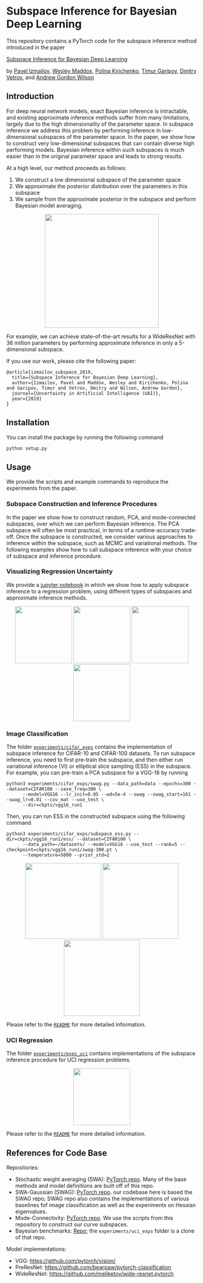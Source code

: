 # Subspace Inference for Bayesian Deep Learning

This repository contains a PyTorch code for the subspace inference method introduced in the paper

[Subspace Inference for Bayesian Deep Learning](https://arxiv.org/abs/1907.07504)

by [Pavel Izmailov](https://izmailovpavel.github.io/), [Wesley Maddox](https://wjmaddox.github.io/), [Polina Kirichenko](https://github.com/PolinaKirichenko), [Timur Garipov](https://github.com/timgaripov), [Dmitry Vetrov](https://bayesgroup.ru/), and [Andrew Gordon Wilson](https://people.orie.cornell.edu/andrew/)

## Introduction

For deep neural network models, exact Bayesian inference is intractable, and existing approximate inference methods suffer from many limitations, largely due to the high dimensionality of the parameter space.
In subspace inference we address this problem by performing inference in low-dimensional subspaces of the parameter space. 
In the paper, we show how to construct very low-dimensional subspaces that can contain diverse high performing models. 
Bayesian inference within such subspaces is much easier than in the original parameter space and leads to strong results.  

At a high level, our method proceeds as follows: 
1. We construct a low dimensional subspace of the parameter space
2. We approximate the posterior distribution over the parameters in this subspace
3. We sample from the approximate posterior in the subspace and perform Bayesian model averaging.

<!--
<p align="center">
  <img src="https://user-images.githubusercontent.com/14368801/60686210-49921100-9e5c-11e9-8625-532951f69c1f.png" height=275>
  <img src="https://user-images.githubusercontent.com/14368801/60686208-49921100-9e5c-11e9-9968-f7d9cfdaf8a0.png" height=275>
</p>
-->

<p align="center">
  <img src=https://user-images.githubusercontent.com/14368801/60688558-ccba6380-9e6a-11e9-852e-2df28bed04db.gif height=300>
</p>
  
<!--
<p align="center">
  <img src="https://user-images.githubusercontent.com/14368801/60686209-49921100-9e5c-11e9-9b74-a98497dfc7d8.png" height=275>
  <img src="https://user-images.githubusercontent.com/14368801/60686207-49921100-9e5c-11e9-8ed7-e5c684597edb.png" height=275>
</p>
-->
  
For example, we can achieve state-of-the-art results for a WideResNet with 36 million parameters by performing approximate inference in only a 5-dimensional subspace.

If you use our work, please cite the following paper:
```
@article{izmailov_subspace_2019,
  title={Subspace Inference for Bayesian Deep Learning},
  author={Izmailov, Pavel and Maddox, Wesley and Kirichenko, Polina and Garipov, Timur and Vetrov, Dmitry and Wilson, Andrew Gordon},
  journal={Uncertainty in Artificial Intelligence (UAI)},
  year={2019}
}
```

## Installation

You can install the package by running the following command
```bash
python setup.py
```

## Usage

We provide the scripts and example commands to reproduce the experiments from the paper.

### Subspace Construction and Inference Procedures

In the paper we show how to construct random, PCA, and mode-connected subspaces, over which we can perform Bayesian inference. The PCA subspace will often be most practical, in terms of a runtime-accuracy trade-off. Once the subspace is constructed, we consider various approaches to inference within the subspace, such as MCMC and variational methods. The following examples show how to call subspace inference with your choice of subspace and inference procedure.

### Visualizing Regression Uncertainty

We provide a [jupyter notebook](experiments/synthetic_regression/visualizing_uncertainty.ipynb) in which we show how to apply subspace inference to a regression problem, using different types of subspaces and approximate inference methods.

<p align="center">
  <img src="https://user-images.githubusercontent.com/14368801/60686210-49921100-9e5c-11e9-8625-532951f69c1f.png" height=150>
  <img src="https://user-images.githubusercontent.com/14368801/60686208-49921100-9e5c-11e9-9968-f7d9cfdaf8a0.png" height=150>
  <img src="https://user-images.githubusercontent.com/14368801/60686209-49921100-9e5c-11e9-9b74-a98497dfc7d8.png" height=150>
  <img src="https://user-images.githubusercontent.com/14368801/60686207-49921100-9e5c-11e9-8ed7-e5c684597edb.png" height=150>
</p>

### Image Classification

The folder [`experiments/cifar_exps`](experiments/cifar_exps) contains the implementation of subspace inference for CIFAR-10 and CIFAR-100 datasets. 
To run subspace inference, you need to first pre-train the subspace, and then either run variational inference (VI) or elliptical slice sampling (ESS) in the subspace.
For example, you can pre-train a PCA subspace for a VGG-16 by running
```
python3 experiments/cifar_exps/swag.py --data_path=data --epochs=300 --dataset=CIFAR100 --save_freq=300 \
      --model=VGG16 --lr_init=0.05 --wd=5e-4 --swag --swag_start=161 --swag_lr=0.01 --cov_mat --use_test \
      --dir=ckpts/vgg16_run1
```
Then, you can run ESS in the constructed subspace using the following command
```
python3 experiments/cifar_exps/subspace_ess.py --dir=ckpts/vgg16_run1/ess/ --dataset=CIFAR100 \
      --data_path=~/datasets/ --model=VGG16 --use_test --rank=5 --checkpoint=ckpts/vgg16_run1/swag-300.pt \
      --temperature=5000 --prior_std=2
```

<p align="center">
  <img src="https://user-images.githubusercontent.com/14368801/60690876-db5f4580-9e7f-11e9-8d6f-0e7fb8f5c11f.png" height=200>
  <img src="https://user-images.githubusercontent.com/14368801/60690904-0b0e4d80-9e80-11e9-8713-29bd3b6b1397.png" height=200>
  <img src="https://user-images.githubusercontent.com/14368801/60690903-0b0e4d80-9e80-11e9-9357-aff77306f4fc.png" height=200>
</p>

Please refer to the [`README`](experiments/cifar_exps/README.md) for more detailed information.

### UCI Regression

The folder [`experiments/exps_uci`](experiments/exps_uci) contains implementations of the subspace inference procedure 
for UCI regression problems.

<p align="center">
  <img src="https://user-images.githubusercontent.com/14368801/60690931-6b04f400-9e80-11e9-995b-d04ec9feaa9b.png" height=150>
</p>

Please refer to the [`README`](experiments/uci_exps/README.md) for more detailed information.

## References for Code Base

Repositories: 
  - Stochastic weight averaging (SWA): [PyTorch repo](https://github.com/timgaripov/swa/). Many of the base methods and model definitions are built off of this repo.
  - SWA-Gaussian (SWAG): [PyTorch repo](https://github.com/wjmaddox/swa_gaussian).
  our codebase here is based the SWAG repo; SWAG repo also contains the implementations of various baselines fof 
  image classification as well as the experiments on Hessian eigenvalues.
  - Mode-Connectivity: [PyTorch repo](https://github.com/timgaripov/dnn-mode-connectivity). 
  We use the scripts from this repository to construct our curve subspaces.
  - Bayesian benchmarks: [Repo](https://github.com/hughsalimbeni/bayesian-benchmarks); the `experiments/uci_exps` folder is a clone of that repo.

Model implementations:
  - VGG: https://github.com/pytorch/vision/
  - PreResNet: https://github.com/bearpaw/pytorch-classification
  - WideResNet: https://github.com/meliketoy/wide-resnet.pytorch

